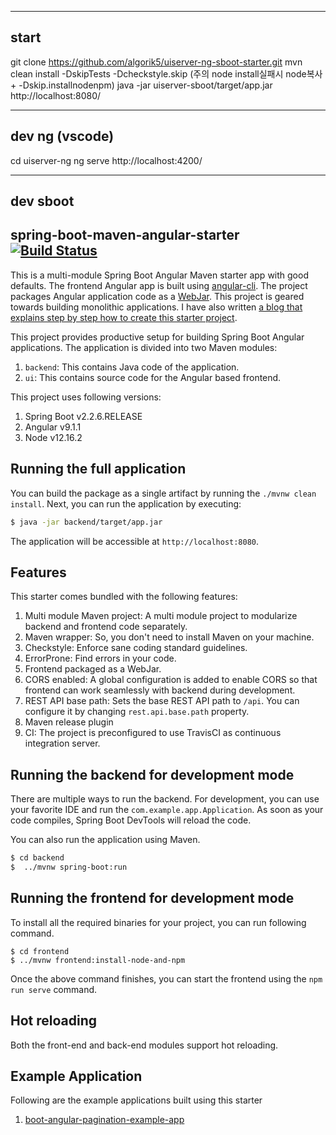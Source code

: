 

----------------------------------------------
start
-----
git clone https://github.com/algorik5/uiserver-ng-sboot-starter.git
mvn clean install -DskipTests -Dcheckstyle.skip (주의 node install실패시 node복사 + -Dskip.installnodenpm)
java -jar uiserver-sboot/target/app.jar
http://localhost:8080/


----------------------------------------------
dev ng (vscode)
-----
cd uiserver-ng
ng serve
http://localhost:4200/

-----
dev sboot
-----












spring-boot-maven-angular-starter [![Build Status](https://travis-ci.org/shekhargulati/spring-boot-maven-angular-starter.svg?branch=master)](https://travis-ci.org/shekhargulati/spring-boot-maven-angular-starter)
-----

This is a multi-module Spring Boot Angular Maven starter app with good defaults.
The frontend Angular app is built using [angular-cli](https://cli.angular.io/). 
The project packages Angular application code as a [WebJar](https://www.webjars.org/). 
This project is geared towards building monolithic applications. 
I have also written [a blog that explains step by step how to create this starter project](https://shekhargulati.com/2017/11/08/a-minimalist-guide-to-building-spring-boot-angular-5-applications/).

This project provides productive setup for building Spring Boot Angular applications. 
The application is divided into two Maven modules:

1. `backend`: This contains Java code of the application.
2. `ui`: This contains source code for the Angular based frontend.

This project uses following versions:

1. Spring Boot v2.2.6.RELEASE
2. Angular v9.1.1
3. Node v12.16.2

## Running the full application

You can build the package as a single artifact by running the `./mvnw clean install`.
Next, you can run the application by executing:

```bash
$ java -jar backend/target/app.jar
```

The application will be accessible at `http://localhost:8080`.

## Features

This starter comes bundled with the following features:

1. Multi module Maven project: A multi module project to modularize backend and frontend code separately.
2. Maven wrapper: So, you don't need to install Maven on your machine.
3. Checkstyle: Enforce sane coding standard guidelines.
4. ErrorProne: Find errors in your code.
5. Frontend packaged as a WebJar.
6. CORS enabled: A global configuration is added to enable CORS so that frontend can work seamlessly with backend during development.
7. REST API base path: Sets the base REST API path to `/api`. You can configure it by changing `rest.api.base.path` property.
8. Maven release plugin
9. CI: The project is preconfigured to use TravisCI as continuous integration server.

## Running the backend for development mode

There are multiple ways to run the backend. For development, you can use your favorite IDE and run the
`com.example.app.Application`. As soon as your code compiles, Spring Boot DevTools will reload the code.

You can also run the application using Maven.

```bash
$ cd backend
$  ../mvnw spring-boot:run
```

## Running the frontend for development mode

To install all the required binaries for your project, you can run following command.

```
$ cd frontend
$ ../mvnw frontend:install-node-and-npm
```

Once the above command finishes, you can start the frontend using the `npm run serve` command.

## Hot reloading

Both the front-end and back-end modules support hot reloading.

## Example Application

Following are the example applications built using this starter

1. [boot-angular-pagination-example-app](https://github.com/shekhargulati/boot-angular-pagination-example-app)